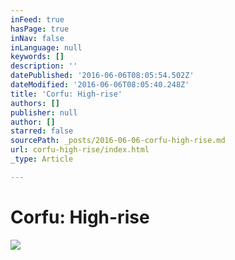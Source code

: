 ```yaml
---
inFeed: true
hasPage: true
inNav: false
inLanguage: null
keywords: []
description: ''
datePublished: '2016-06-06T08:05:54.502Z'
dateModified: '2016-06-06T08:05:40.248Z'
title: 'Corfu: High-rise'
authors: []
publisher: null
author: []
starred: false
sourcePath: _posts/2016-06-06-corfu-high-rise.md
url: corfu-high-rise/index.html
_type: Article

---
```

# Corfu: High-rise
![](https://the-grid-user-content.s3-us-west-2.amazonaws.com/4f2badf4-dd99-40c2-a1cd-e4018b3d8ccf.jpg)